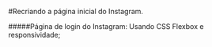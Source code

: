 #Recriando a página inicial do Instagram.

#####Página  de login  do Instagram:  Usando CSS Flexbox e responsividade;

